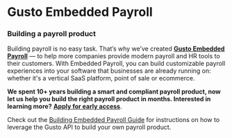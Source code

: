 # Gusto Embedded Payroll

### Building a payroll product

Building payroll is no easy task. That’s why we’ve created **[Gusto Embedded Payroll](https://gusto.com/embedded-payroll)** — to help more companies provide modern payroll and HR tools to their customers. With Embedded Payroll, you can build customizable payroll experiences into your software that businesses are already running on: whether it's a vertical SaaS platform, point of sale or ecommerce. 

**We spent 10+ years building a smart and compliant payroll product, now let us help you build the right payroll product in months. Interested in learning more?** [**Apply for early access**](https://gusto-embedded-payroll.typeform.com/to/iomAQIj3?utm_source=docs).

Check out the [Building Embedded Payroll Guide](https://docs.gusto.com/docs/api/ZG9jOjI0NTA1MzE5-building-embedded-payroll) for instructions on how to leverage the Gusto API to build your own payroll product.
